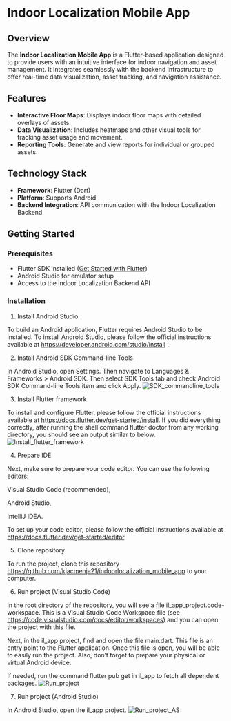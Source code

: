 # Indoor Localization Mobile App

## Overview
The **Indoor Localization Mobile App** is a Flutter-based application designed to provide users with an intuitive interface for indoor navigation and asset management. It integrates seamlessly with the backend infrastructure to offer real-time data visualization, asset tracking, and navigation assistance.

## Features
- **Interactive Floor Maps**: Displays indoor floor maps with detailed overlays of assets.
- **Data Visualization**: Includes heatmaps and other visual tools for tracking asset usage and movement.
- **Reporting Tools**: Generate and view reports for individual or grouped assets.

## Technology Stack
- **Framework**: Flutter (Dart)
- **Platform**: Supports Android
- **Backend Integration**: API communication with the Indoor Localization Backend

## Getting Started

### Prerequisites
- Flutter SDK installed ([Get Started with Flutter](https://flutter.dev/docs/get-started/install))
- Android Studio for emulator setup
- Access to the Indoor Localization Backend API

### Installation

1. Install Android Studio

To build an Android application, Flutter requires Android Studio to be installed. To install Android Studio, please follow the official instructions available at https://developer.android.com/studio/install .

2. Install Android SDK Command-line Tools

In Android Studio, open Settings. Then navigate to Languages & Frameworks > Android SDK. Then select SDK Tools tab and check Android SDK Command-line Tools item and click Apply.
![SDK_commandline_tools](https://github.com/user-attachments/assets/de2c9b75-d168-43b9-adcc-0fdbacaaea56)

3. Install Flutter framework

To install and configure Flutter, please follow the official instructions available at https://docs.flutter.dev/get-started/install. If you did everything correctly, after running the shell command flutter doctor from any working directory, you should see an output similar to below.
![Install_flutter_framework](https://github.com/user-attachments/assets/6e173534-527e-4037-a1e7-dc3d3dffcf10)

4. Prepare IDE

Next, make sure to prepare your code editor. You can use the following editors:

Visual Studio Code (recommended),

Android Studio,

IntelliJ IDEA.

To set up your code editor, please follow the official instructions available at https://docs.flutter.dev/get-started/editor. 

5. Clone repository

To run the project, clone this repository https://github.com/kjacmenja21/indoorlocalization_mobile_app to your computer.

6. Run project (Visual Studio Code)

In the root directory of the repository, you will see a file il_app_project.code-workspace. This is a Visual Studio Code Workspace file (see https://code.visualstudio.com/docs/editor/workspaces) and you can open the project with this file.

Next, in the il_app project, find and open the file main.dart. This file is an entry point to the Flutter application. Once this file is open, you will be able to easily run the project. Also, don’t forget to prepare your physical or virtual Android device.

If needed, run the command flutter pub get in il_app to fetch all dependent packages.
![Run_project](https://github.com/user-attachments/assets/97241bac-6ea4-4a8d-b4e5-5d7c7b4fa852)

7. Run project (Android Studio)

In Android Studio, open the il_app project.
![Run_project_AS](https://github.com/user-attachments/assets/3411950f-ec83-4ece-aff2-953662ad4b5d)
